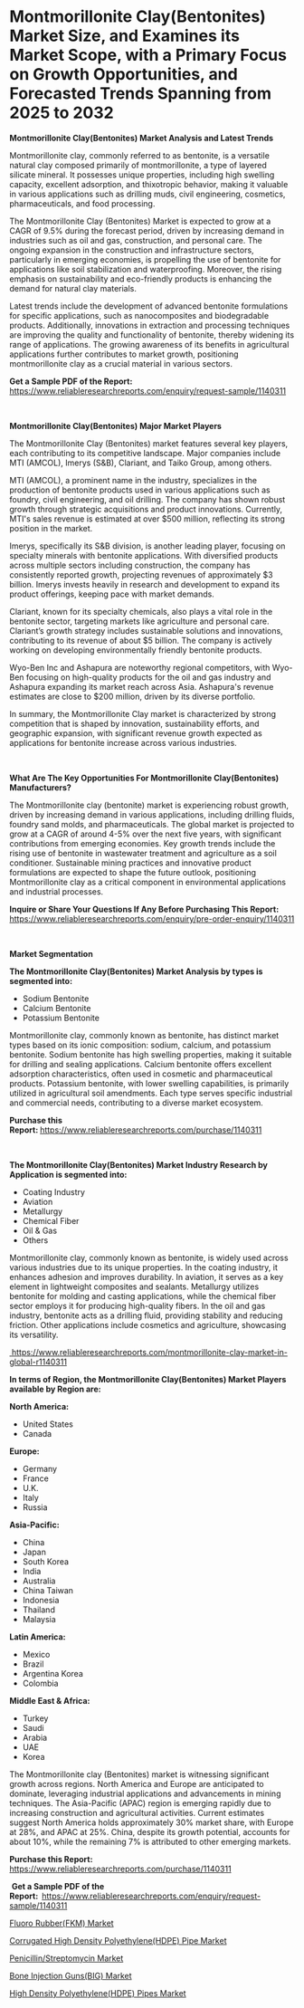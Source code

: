 <p><h1>Montmorillonite Clay(Bentonites) Market Size, and Examines its Market Scope, with a Primary Focus on Growth Opportunities, and Forecasted Trends Spanning from 2025 to 2032</h1></p><p><strong>Montmorillonite Clay(Bentonites) Market Analysis and Latest Trends</strong></p>
<p><p>Montmorillonite clay, commonly referred to as bentonite, is a versatile natural clay composed primarily of montmorillonite, a type of layered silicate mineral. It possesses unique properties, including high swelling capacity, excellent adsorption, and thixotropic behavior, making it valuable in various applications such as drilling muds, civil engineering, cosmetics, pharmaceuticals, and food processing.</p><p>The Montmorillonite Clay (Bentonites) Market is expected to grow at a CAGR of 9.5% during the forecast period, driven by increasing demand in industries such as oil and gas, construction, and personal care. The ongoing expansion in the construction and infrastructure sectors, particularly in emerging economies, is propelling the use of bentonite for applications like soil stabilization and waterproofing. Moreover, the rising emphasis on sustainability and eco-friendly products is enhancing the demand for natural clay materials.</p><p>Latest trends include the development of advanced bentonite formulations for specific applications, such as nanocomposites and biodegradable products. Additionally, innovations in extraction and processing techniques are improving the quality and functionality of bentonite, thereby widening its range of applications. The growing awareness of its benefits in agricultural applications further contributes to market growth, positioning montmorillonite clay as a crucial material in various sectors.</p></p>
<p><strong>Get a Sample PDF of the Report:&nbsp;</strong> <a href="https://www.reliableresearchreports.com/enquiry/request-sample/1140311?utm_campaign=114&utm_medium=2&utm_source=Github&utm_content=ia&utm_term=25032025&utm_id=montmorillonite-claybentonites">https://www.reliableresearchreports.com/enquiry/request-sample/1140311</a></p>
<p>&nbsp;</p>
<p><strong>Montmorillonite Clay(Bentonites) Major Market Players</strong></p>
<p><p>The Montmorillonite Clay (Bentonites) market features several key players, each contributing to its competitive landscape. Major companies include MTI (AMCOL), Imerys (S&B), Clariant, and Taiko Group, among others.</p><p>MTI (AMCOL), a prominent name in the industry, specializes in the production of bentonite products used in various applications such as foundry, civil engineering, and oil drilling. The company has shown robust growth through strategic acquisitions and product innovations. Currently, MTI's sales revenue is estimated at over $500 million, reflecting its strong position in the market.</p><p>Imerys, specifically its S&B division, is another leading player, focusing on specialty minerals with bentonite applications. With diversified products across multiple sectors including construction, the company has consistently reported growth, projecting revenues of approximately $3 billion. Imerys invests heavily in research and development to expand its product offerings, keeping pace with market demands.</p><p>Clariant, known for its specialty chemicals, also plays a vital role in the bentonite sector, targeting markets like agriculture and personal care. Clariant’s growth strategy includes sustainable solutions and innovations, contributing to its revenue of about $5 billion. The company is actively working on developing environmentally friendly bentonite products.</p><p>Wyo-Ben Inc and Ashapura are noteworthy regional competitors, with Wyo-Ben focusing on high-quality products for the oil and gas industry and Ashapura expanding its market reach across Asia. Ashapura's revenue estimates are close to $200 million, driven by its diverse portfolio.</p><p>In summary, the Montmorillonite Clay market is characterized by strong competition that is shaped by innovation, sustainability efforts, and geographic expansion, with significant revenue growth expected as applications for bentonite increase across various industries.</p></p>
<p>&nbsp;</p>
<p><strong>What Are The Key Opportunities For Montmorillonite Clay(Bentonites) Manufacturers?</strong></p>
<p><p>The Montmorillonite clay (bentonite) market is experiencing robust growth, driven by increasing demand in various applications, including drilling fluids, foundry sand molds, and pharmaceuticals. The global market is projected to grow at a CAGR of around 4-5% over the next five years, with significant contributions from emerging economies. Key growth trends include the rising use of bentonite in wastewater treatment and agriculture as a soil conditioner. Sustainable mining practices and innovative product formulations are expected to shape the future outlook, positioning Montmorillonite clay as a critical component in environmental applications and industrial processes.</p></p>
<p><strong>Inquire or Share Your Questions If Any Before Purchasing This Report:</strong> <a href="https://www.reliableresearchreports.com/enquiry/pre-order-enquiry/1140311?utm_campaign=114&utm_medium=2&utm_source=Github&utm_content=ia&utm_term=25032025&utm_id=montmorillonite-claybentonites">https://www.reliableresearchreports.com/enquiry/pre-order-enquiry/1140311</a></p>
<p>&nbsp;</p>
<p><strong>Market Segmentation</strong></p>
<p><strong>The Montmorillonite Clay(Bentonites) Market Analysis by types is segmented into:</strong></p>
<p><ul><li>Sodium Bentonite</li><li>Calcium Bentonite</li><li>Potassium Bentonite</li></ul></p>
<p><p>Montmorillonite clay, commonly known as bentonite, has distinct market types based on its ionic composition: sodium, calcium, and potassium bentonite. Sodium bentonite has high swelling properties, making it suitable for drilling and sealing applications. Calcium bentonite offers excellent adsorption characteristics, often used in cosmetic and pharmaceutical products. Potassium bentonite, with lower swelling capabilities, is primarily utilized in agricultural soil amendments. Each type serves specific industrial and commercial needs, contributing to a diverse market ecosystem.</p></p>
<p><strong>Purchase this Report:&nbsp;</strong><a href="https://www.reliableresearchreports.com/purchase/1140311?utm_campaign=114&utm_medium=2&utm_source=Github&utm_content=ia&utm_term=25032025&utm_id=montmorillonite-claybentonites">https://www.reliableresearchreports.com/purchase/1140311</a></p>
<p>&nbsp;</p>
<p><strong>The Montmorillonite Clay(Bentonites) Market Industry Research by Application is segmented into:</strong></p>
<p><ul><li>Coating Industry</li><li>Aviation</li><li>Metallurgy</li><li>Chemical Fiber</li><li>Oil & Gas</li><li>Others</li></ul></p>
<p><p>Montmorillonite clay, commonly known as bentonite, is widely used across various industries due to its unique properties. In the coating industry, it enhances adhesion and improves durability. In aviation, it serves as a key element in lightweight composites and sealants. Metallurgy utilizes bentonite for molding and casting applications, while the chemical fiber sector employs it for producing high-quality fibers. In the oil and gas industry, bentonite acts as a drilling fluid, providing stability and reducing friction. Other applications include cosmetics and agriculture, showcasing its versatility.</p></p>
<p><a href="https://www.reliableresearchreports.com/montmorillonite-clay-market-in-global-r1140311?utm_campaign=114&utm_medium=2&utm_source=Github&utm_content=ia&utm_term=25032025&utm_id=montmorillonite-claybentonites">&nbsp;https://www.reliableresearchreports.com/montmorillonite-clay-market-in-global-r1140311</a></p>
<p><strong>In terms of Region, the Montmorillonite Clay(Bentonites) Market Players available by Region are:</strong></p>
<p>
    <p> <strong> North America: </strong>
        <ul>
            <li>United States</li>
            <li>Canada</li>
        </ul>
        </p> 
    <p> <strong> Europe: </strong>
        <ul>
            <li>Germany</li>
            <li>France</li>
            <li>U.K.</li>
            <li>Italy</li>
            <li>Russia</li>
        </ul>
        </p> 
    <p> <strong> Asia-Pacific: </strong>
        <ul>
            <li>China</li>
            <li>Japan</li>
            <li>South Korea</li>
            <li>India</li>
            <li>Australia</li>
            <li>China Taiwan</li>
            <li>Indonesia</li>
            <li>Thailand</li>
            <li>Malaysia</li>
        </ul>
        </p> 
    <p> <strong> Latin America: </strong>
        <ul>
            <li>Mexico</li>
            <li>Brazil</li>
            <li>Argentina Korea</li>
            <li>Colombia</li>
        </ul>
        </p> 
    <p> <strong> Middle East & Africa: </strong>
        <ul>
            <li>Turkey</li>
            <li>Saudi</li>
            <li>Arabia</li>
            <li>UAE</li>
            <li>Korea</li>
        </ul>
    </p>
    </p>
<p><p>The Montmorillonite clay (Bentonites) market is witnessing significant growth across regions. North America and Europe are anticipated to dominate, leveraging industrial applications and advancements in mining techniques. The Asia-Pacific (APAC) region is emerging rapidly due to increasing construction and agricultural activities. Current estimates suggest North America holds approximately 30% market share, with Europe at 28%, and APAC at 25%. China, despite its growth potential, accounts for about 10%, while the remaining 7% is attributed to other emerging markets.</p></p>
<p><strong>Purchase this Report: </strong><a href="https://www.reliableresearchreports.com/purchase/1140311?utm_campaign=114&utm_medium=2&utm_source=Github&utm_content=ia&utm_term=25032025&utm_id=montmorillonite-claybentonites">https://www.reliableresearchreports.com/purchase/1140311</a></p>
<p>&nbsp;<strong>Get a Sample PDF of the Report:&nbsp;&nbsp;</strong><a href="https://www.reliableresearchreports.com/enquiry/request-sample/1140311?utm_campaign=114&utm_medium=2&utm_source=Github&utm_content=ia&utm_term=25032025&utm_id=montmorillonite-claybentonites">https://www.reliableresearchreports.com/enquiry/request-sample/1140311</a></p>
<p><strong></strong></p>
<p><p><a href="https://github.com/boccalyver5k/Market-Research-Report-List-1/blob/main/fluoro-rubberfkm-market.md?utm_campaign=114&utm_medium=2&utm_source=Github&utm_content=ia&utm_term=25032025&utm_id=montmorillonite-claybentonites">Fluoro Rubber(FKM) Market</a></p><p><a href="https://github.com/godutetraeva/Market-Research-Report-List-1/blob/main/corrugated-high-density-polyethylenehdpe-pipe-market.md?utm_campaign=114&utm_medium=2&utm_source=Github&utm_content=ia&utm_term=25032025&utm_id=montmorillonite-claybentonites">Corrugated High Density Polyethylene(HDPE) Pipe Market</a></p><p><a href="https://github.com/jhoonatsev/Market-Research-Report-List-1/blob/main/penicillinstreptomycin-market.md?utm_campaign=114&utm_medium=2&utm_source=Github&utm_content=ia&utm_term=25032025&utm_id=montmorillonite-claybentonites">Penicillin/Streptomycin Market</a></p><p><a href="https://github.com/hamremunazm4/Market-Research-Report-List-1/blob/main/bone-injection-gunsbig-market.md?utm_campaign=114&utm_medium=2&utm_source=Github&utm_content=ia&utm_term=25032025&utm_id=montmorillonite-claybentonites">Bone Injection Guns(BIG) Market</a></p><p><a href="https://github.com/kirstejuvet/Market-Research-Report-List-1/blob/main/high-density-polyethylenehdpe-pipes-market.md?utm_campaign=114&utm_medium=2&utm_source=Github&utm_content=ia&utm_term=25032025&utm_id=montmorillonite-claybentonites">High Density Polyethylene(HDPE) Pipes Market</a></p></p>